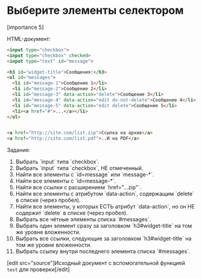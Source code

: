 # Выберите элементы селектором

[importance 5]

HTML-документ:

```html
<input type="checkbox"> 
<input type="checkbox" checked> 
<input type="text" id="message">

<h3 id="widget-title">Сообщения:</h3>
<ul id="messages">
  <li id="message-1">Сообщение 1</li>
  <li id="message-2">Сообщение 2</li>
  <li id="message-3" data-action="delete">Сообщение 3</li>
  <li id="message-4" data-action="edit do-not-delete">Сообщение 4</li>
  <li id="message-5" data-action="edit delete">Сообщение 5</li>
  <li><a href="#">...</a></li>
</ul>


<a href="http://site.com/list.zip">Ссылка на архив</a>
<a href="http://site.com/list.pdf">..И на PDF</a>
```

Задания:
<ol>
<li>Выбрать `input` типа `checkbox`.</li>
<li>Выбрать `input` типа `checkbox`, НЕ отмеченный.</li>
<li>Найти все элементы с `id=message` или `message-*`.</li>
<li>Найти все элементы с `id=message-*`.</li>
<li>Найти все ссылки с расширением `href="...zip"`.</li>
<li>Найти все элементы с атрибутом `data-action`, содержащим `delete` в списке (через пробел).</li>
<li>Найти все элементы, у которых ЕСТЬ атрибут `data-action`, но он НЕ содержит `delete` в списке (через пробел).</li>
<li>Выбрать все чётные элементы списка `#messages`.</li>
<li>Выбрать один элемент сразу за заголовком `h3#widget-title` на том же уровне вложенности.</li>
<li>Выбрать все ссылки, следующие за заголовком `h3#widget-title` на том же уровне вложенности.</li>
<li>Выбрать ссылку внутри последнего элемента списка `#messages`.</li>
</ol>

[edit src="source"]Исходный документ с вспомогательной функцией `test` для проверки[/edit]